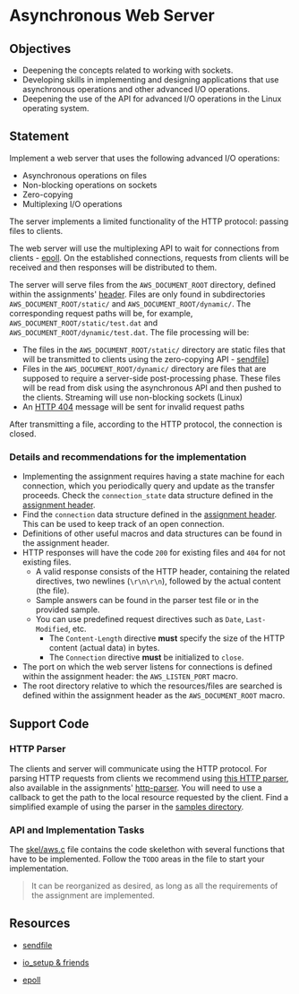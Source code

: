 # Asynchronous Web Server

## Objectives

- Deepening the concepts related to working with sockets.
- Developing skills in implementing and designing applications that use asynchronous operations and other advanced I/O operations.
- Deepening the use of the API for advanced I/O operations in the Linux operating system.

## Statement

Implement a web server that uses the following advanced I/O operations:

- Asynchronous operations on files
- Non-blocking operations on sockets
- Zero-copying
- Multiplexing I/O operations

The server implements a limited functionality of the HTTP protocol: passing files to clients.

The web server will use the multiplexing API to wait for connections from clients - [epoll](https://man7.org/linux/man-pages/man7/epoll.7.html).
On the established connections, requests from clients will be received and then responses will be distributed to them.


The server will serve files from the `AWS_DOCUMENT_ROOT` directory, defined within the assignments' [header](./skel/aws.h).
Files are only found in subdirectories `AWS_DOCUMENT_ROOT/static/` and `AWS_DOCUMENT_ROOT/dynamic/`.
The corresponding request paths will be, for example, `AWS_DOCUMENT_ROOT/static/test.dat` and `AWS_DOCUMENT_ROOT/dynamic/test.dat`.
The file processing will be:

- The files in the `AWS_DOCUMENT_ROOT/static/` directory are static files that will be transmitted to clients using the zero-copying API - [sendfile](https://man7.org/linux/man-pages/man2/sendfile.2.html)]
- Files in the `AWS_DOCUMENT_ROOT/dynamic/` directory are files that are supposed to require a server-side post-processing phase. These files will be read from disk using the asynchronous API and then pushed to the clients. Streaming will use non-blocking sockets (Linux)
- An [HTTP 404](https://en.wikipedia.org/wiki/HTTP_404) message will be sent for invalid request paths

After transmitting a file, according to the HTTP protocol, the connection is closed.

### Details and recommendations for the implementation

- Implementing the assignment requires having a state machine for each connection, which you periodically query and update as the transfer proceeds.
Check the `connection_state` data structure defined in the [assignment header](./skel/awh.h).
- Find the `connection` data structure defined in the [assignment header](./skel/awh.h).
This can be used to keep track of an open connection.
- Definitions of other useful macros and data structures can be found in the assignment header.
- HTTP responses will have the code `200` for existing files and `404` for not existing files.
    - A valid response consists of the HTTP header, containing the related directives, two newlines (`\r\n\r\n`), followed by the actual content (the file).
    - Sample answers can be found in the parser test file or in the provided sample.
    - You can use predefined request directives such as `Date`, `Last-Modified`, etc.
        - The `Content-Length` directive **must** specify the size of the HTTP content (actual data) in bytes.
        - The `Connection` directive **must** be initialized to `close`.
- The port on which the web server listens for connections is defined within the assignment header: the `AWS_LISTEN_PORT` macro.
- The root directory relative to which the resources/files are searched is defined within the assignment header as the `AWS_DOCUMENT_ROOT` macro.

## Support Code

### HTTP Parser

The clients and server will communicate using the HTTP protocol.
For parsing HTTP requests from clients we recommend using [this HTTP parser](https://github.com/nodejs/http-parser), also available in the assignments' [http-parser](./skel/http-parser).
You will need to use a callback to get the path to the local resource requested by the client.
Find a simplified example of using the parser in the [samples directory](./skel/http-parser/samples/).

### API and Implementation Tasks

The [skel/aws.c](./skel/aws.c) file contains the code skelethon with several functions that have to be implemented.
Follow the `TODO` areas in the file to start your implementation.

> It can be reorganized as desired, as long as all the requirements of the assignment are implemented.

## Resources

- [sendfile](https://man7.org/linux/man-pages/man2/sendfile.2.html)

- [io_setup & friends](https://man7.org/linux/man-pages/man2/io_setup.2.html)

- [epoll](https://man7.org/linux/man-pages/man7/epoll.7.html)
